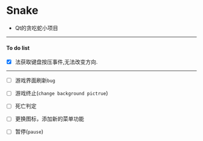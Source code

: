 # Snake 
- Qt的贪吃蛇小项目
---
#### To do list 
- [x] 法获取键盘按压事件,无法改变方向.

---
- [ ] 游戏界面刷新`bug`

- [ ] 游戏终止(`change background pictrue`)
- [ ] 死亡判定
- [ ] 更换图标，添加新的菜单功能
- [ ] 暂停(`pause`)